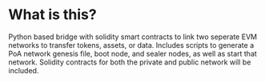 # What is this?
Python based bridge with solidity smart contracts to link two seperate EVM networks to transfer tokens, assets, or data.
Includes scripts to generate a PoA network genesis file, boot node, and sealer nodes, as well as start that network. 
Solidity contracts for both the private and public network will be included.


[logo]: https://i.imgflip.com/24m0cg.jpg
